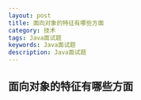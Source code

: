 ```yaml
---
layout: post
title: 面向对象的特征有哪些方面
category: 技术
tags: Java面试题
keywords: Java面试题
description: Java面试题
---
```


## 面向对象的特征有哪些方面
